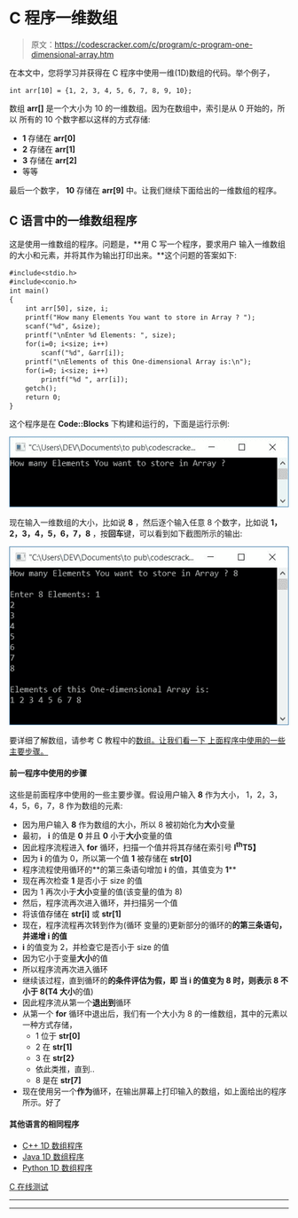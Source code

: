 # C 程序一维数组

> 原文：<https://codescracker.com/c/program/c-program-one-dimensional-array.htm>

在本文中，您将学习并获得在 C 程序中使用一维(1D)数组的代码。举个例子，

```
int arr[10] = {1, 2, 3, 4, 5, 6, 7, 8, 9, 10};
```

数组 **arr[]** 是一个大小为 10 的一维数组。因为在数组中，索引是从 0 开始的，所以 所有的 10 个数字都以这样的方式存储:

*   **1** 存储在 **arr[0]**
*   **2** 存储在 **arr[1]**
*   **3** 存储在 **arr[2]**
*   等等

最后一个数字， **10** 存储在 **arr[9]** 中。让我们继续下面给出的一维数组的程序。

## C 语言中的一维数组程序

这是使用一维数组的程序。问题是，**用 C 写一个程序，要求用户 输入一维数组的大小和元素，并将其作为输出打印出来。**这个问题的答案如下:

```
#include<stdio.h>
#include<conio.h>
int main()
{
    int arr[50], size, i;
    printf("How many Elements You want to store in Array ? ");
    scanf("%d", &size);
    printf("\nEnter %d Elements: ", size);
    for(i=0; i<size; i++)
        scanf("%d", &arr[i]);
    printf("\nElements of this One-dimensional Array is:\n");
    for(i=0; i<size; i++)
        printf("%d ", arr[i]);
    getch();
    return 0;
}
```

这个程序是在 **Code::Blocks** 下构建和运行的，下面是运行示例:

![c program one dimensional array](img/0747f0442a409e32338e13f5d5866667.png)

现在输入一维数组的大小，比如说 **8** ，然后逐个输入任意 8 个数字，比如说 **1，2，3，4，5，6，7，8** ，按**回车**键，可以看到如下截图所示的输出:

![one dimensional array program in c](img/918216d300a80fc9e84c4b6ae32eee9b.png)

要详细了解数组，请参考 C 教程中的[数组。让我们看一下 上面程序中使用的一些主要步骤。](/c/c-arrays.htm)

#### 前一程序中使用的步骤

这些是前面程序中使用的一些主要步骤。假设用户输入 **8** 作为大小， 1，2，3，4，5，6，7，8 作为数组的元素:

*   因为用户输入 **8** 作为数组的大小，所以 8 被初始化为**大小**变量
*   最初， **i** 的值是 **0** 并且 **0** 小于**大小**变量的值
*   因此程序流程进入 **for** 循环，扫描一个值并将其存储在索引号 **I<sup>th</sup>T5】**
*   因为 **i** 的值为 0，所以第一个值 **1** 被存储在 **str[0]**
*   程序流程使用循环的**的第三条语句增加 **i** 的值，其值变为 **1****
*   现在再次检查 **1** 是否小于 size 的值
*   因为 1 再次小于**大小**变量的值(该变量的值为 8)
*   然后，程序流再次进入循环，并扫描另一个值
*   将该值存储在 **str[i]** 或 **str[1]**
*   现在，程序流程再次转到作为(循环 变量的)更新部分的循环的**的第三条语句，并递增 **i** 的值**
*   **i** 的值变为 2，并检查它是否小于 size 的值
*   因为它小于变量**大小**的值
*   所以程序流再次进入循环
*   继续该过程，直到循环的**的条件评估为假，即 当 **i** 的值变为 8 时，则表示 8 不小于 8(T4 大小**的值)
*   因此程序流从第一个**退出到**循环
*   从第一个 **for** 循环中退出后，我们有一个大小为 8 的一维数组，其中的元素以一种方式存储，
    *   1 位于 **str[0]**
    *   2 在 **str[1]**
    *   3 在 **str[2}**
    *   依此类推，直到..
    *   8 是在 **str[7]**
*   现在使用另一个**作为**循环，在输出屏幕上打印输入的数组，如上面给出的程序所示。好了

#### 其他语言的相同程序

*   [C++ 1D 数组程序](/cpp/program/cpp-program-one-dimensional-array.htm)
*   [Java 1D 数组程序](/java/program/java-program-one-dimensional-array.htm)
*   [Python 1D 数组程序](/python/program/python-program-one-dimensional-array.htm)

[C 在线测试](/exam/showtest.php?subid=2)

* * *

* * *